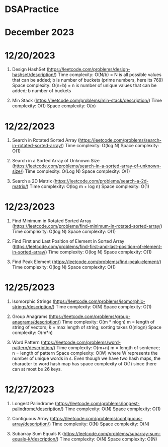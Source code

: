 # DSAPractice

# December 2023

# 12/20/2023
1. Design HashSet (https://leetcode.com/problems/design-hashset/description/)
Time complexity: O(N/b) = N is all possible values that can be added; b is number of buckets (prime numbers, here its 769)
Space complexity: O(n+b) = n is number of unique values that can be added; b number of buckets

2. Min Stack (https://leetcode.com/problems/min-stack/description/)
Time complexity: O(1)
Space complexity: O(n)

# 12/22/2023 
1. Search in Rotated Sorted Array (https://leetcode.com/problems/search-in-rotated-sorted-array/)
Time complexity: O(log N)
Space complexity: O(1)

2. Search in a Sorted Array of Unknown Size (https://leetcode.com/problems/search-in-a-sorted-array-of-unknown-size/)
Time complexity: O(Log N)
Space complexity: O(1)

3. Search a 2D Matrix (https://leetcode.com/problems/search-a-2d-matrix/)
Time complexity: O(log m + log n)
Space complexity: O(1)

# 12/23/2023
1. Find Minimum in Rotated Sorted Array (https://leetcode.com/problems/find-minimum-in-rotated-sorted-array/)
Time complexity: O(log N)
Space complexity: O(1)

2. Find First and Last Position of Element in Sorted Array (https://leetcode.com/problems/find-first-and-last-position-of-element-in-sorted-array/)
Time complexity: O(log N)
Space complexity: O(1)

3. Find Peak Element (https://leetcode.com/problems/find-peak-element/)
Time complexity: O(log N)
Space complexity: O(1)

# 12/25/2023
1. Isomorphic Strings (https://leetcode.com/problems/isomorphic-strings/description/)
Time complexity: O(N)
Space complexity: O(1)

2. Group Anagrams (https://leetcode.com/problems/group-anagrams/description/)
Time complexity: O(m * nlogn) m = length of string of vectors; k = max length of string; sorting takes O(nlogn)
Space complexity: O(m*n)

3. Word Pattern (https://leetcode.com/problems/word-pattern/description/)
Time complexity: O(m+n) m = length of sentence; n = length of pattern
Space complexity: O(W) where W represents the number of unique words in s. Even though we have two hash maps, the character to word hash map has space complexity of O(1) since there can at most be 26 keys.

# 12/27/2023

1. Longest Palindrome (https://leetcode.com/problems/longest-palindrome/description/)
Time complexity: O(N)
Space complexity: O(1)

2. Contiguous Array (https://leetcode.com/problems/contiguous-array/description/)
Time complexity: O(N)
Space complexity: O(N)

3. Subarray Sum Equals K (https://leetcode.com/problems/subarray-sum-equals-k/description/)
Time complexity: O(N)
Space complexity: O(N)